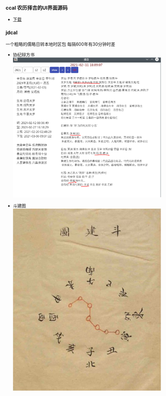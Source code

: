 
### ccal 农历择吉的UI界面源码

- [下载](https://github.com/Aquarian-Age/ccal/releases)

### jdcal
一个粗略的儒略日转本地时区包 
每隔600年有30分钟时差 

- 协纪辩方书
![](./png/xjbfs.png)

- 斗建图
![](./png/djt.png)
